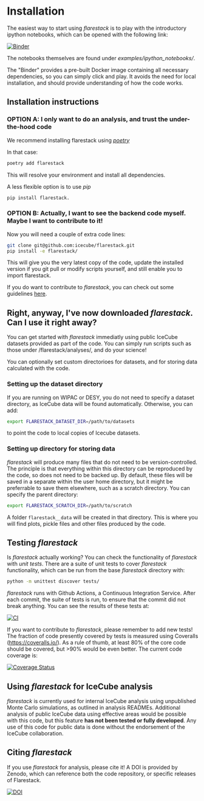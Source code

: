 # Installation

The easiest way to start using *flarestack* is to play with the introductory ipython notebooks, which can be opened with the following link:

[![Binder](https://mybinder.org/badge_logo.svg)](https://mybinder.org/v2/gh/icecube/flarestack/master)

The notebooks themselves are found under *examples/ipython_notebooks/*.

The "Binder" provides a pre-built Docker image containing all necessary dependencies, so you can simply click and play. It avoids the need for local installation, and should provide understanding of how the code works. 

## Installation instructions

### OPTION A: I only want to do an analysis, and trust the under-the-hood code

We recommend installing flarestack using [*poetry*](https://python-poetry.org)

In that case:
```bash
poetry add flarestack
```

This will resolve your environment and install all dependencies.

A less flexible option is to use *pip*
```bash
pip install flarestack.
```

 ### OPTION B: Actually, I want to see the backend code myself. Maybe I want to contribute to it!
 
 Now you will need a couple of extra code lines:

```bash
git clone git@github.com:icecube/flarestack.git
pip install -e flarestack/
```
 
This will give you the very latest copy of the code, update the installed version if you git pull or modify scripts yourself, and still enable you to import flarestack.

If you do want to contribute to _flarestack_, you can check out some guidelines [here](https://github.com/icecube/flarestack/blob/master/.github/CONTRIBUTING.md).


## Right, anyway, I've now downloaded *flarestack*. Can I use it right away?
 
You can get started with *flarestack* immediatly using public IceCube datasets provided as part of the code. You can simply run scripts such as those under /flarestack/analyses/, and do your science!

You can optionally set custom directorioes for datasets, and for storing data calculated with the code.

### Setting up the dataset directory

If you are running on WIPAC or DESY, you do not need to specify a dataset directory, as IceCube data will be found automatically. Otherwise, you can add:

```bash
export FLARESTACK_DATASET_DIR=/path/to/datasets
```

to point the code to local copies of Icecube datasets.

### Setting up directory for storing data

*flarestack* will produce many files that do not need to be version-controlled. The principle is that everything within this directory can be reproduced by the code, so does not need to be backed up. By default, these files will be saved in a separate within the user home directory, but it might be preferrable to save them elsewhere, such as a scratch directory. You can specify the parent directory:

```bash
export FLARESTACK_SCRATCH_DIR=/path/to/scratch
```

A folder `flarestack__data` will be created in that directory. This is where you will find plots, pickle files and other files produced by the code.

## Testing *flarestack*

Is *flarestack* actually working? You can check the functionality of *flarestack* with *unit tests*. There are a suite of unit tests to cover *flarestack* functionality, which can be run from the base *flarestack* directory with:

 ```bash
 python -m unittest discover tests/
```

*flarestack* runs with Github Actions, a Continuous Integration Service. After each commit, the suite of tests is run, to ensure that the commit did not break anything. You can see the results of these tests at:

[![CI](https://github.com/icecube/flarestack/actions/workflows/continous_integration.yml/badge.svg)](https://github.com/icecube/flarestack/actions/workflows/continous_integration.yml) 

If you want to contribute to *flarestack*, please remember to add new tests! The fraction of code presently covered by tests is measured using Coveralls (https://coveralls.io/). As a rule of thumb, at least 80% of the core code should be covered, but >90% would be even better. The current code coverage is:

[![Coverage Status](https://coveralls.io/repos/github/icecube/flarestack/badge.svg?branch=master)](https://coveralls.io/github/icecube/flarestack?branch=master)

## Using *flarestack* for IceCube analysis

*flarestack* is currently used for internal IceCube analysis using unpublished Monte Carlo simulations, as outlined in analysis READMEs. Additional analysis of public IceCube data using effective areas would be possible with this code, but this feature **has not been tested or fully developed**. Any use of this code for public data is done without the endorsement of the IceCube collaboration.

## Citing *flarestack*

If you use *flarestack* for analysis, please cite it! A DOI is provided by Zenodo, which can reference both the code repository, or specific releases of Flarestack.

[![DOI](https://zenodo.org/badge/127512114.svg)](https://zenodo.org/badge/latestdoi/127512114)

